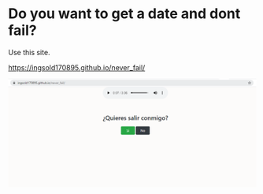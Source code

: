 # Do you want to get a date and dont fail?

Use this site.

https://ingsold170895.github.io/never_fail/

![alt_text](doYouWantaDate.PNG)

